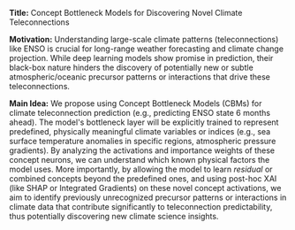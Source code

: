 **Title:** Concept Bottleneck Models for Discovering Novel Climate Teleconnections

**Motivation:** Understanding large-scale climate patterns (teleconnections) like ENSO is crucial for long-range weather forecasting and climate change projection. While deep learning models show promise in prediction, their black-box nature hinders the discovery of potentially new or subtle atmospheric/oceanic precursor patterns or interactions that drive these teleconnections.

**Main Idea:** We propose using Concept Bottleneck Models (CBMs) for climate teleconnection prediction (e.g., predicting ENSO state 6 months ahead). The model's bottleneck layer will be explicitly trained to represent predefined, physically meaningful climate variables or indices (e.g., sea surface temperature anomalies in specific regions, atmospheric pressure gradients). By analyzing the activations and importance weights of these concept neurons, we can understand which known physical factors the model uses. More importantly, by allowing the model to learn *residual* or combined concepts beyond the predefined ones, and using post-hoc XAI (like SHAP or Integrated Gradients) on these novel concept activations, we aim to identify previously unrecognized precursor patterns or interactions in climate data that contribute significantly to teleconnection predictability, thus potentially discovering new climate science insights.